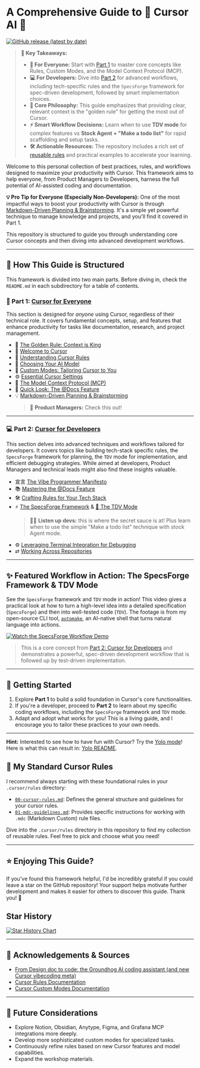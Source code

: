 # A Comprehensive Guide to 🚀 Cursor AI 🚀

[![GitHub release (latest by date)](https://img.shields.io/github/v/release/biokraft/my-cursor-framework)](https://github.com/biokraft/my-cursor-framework/releases/latest)

> **🔑 Key Takeaways:**
>
> - **🎯 For Everyone:** Start with [Part 1](./01-Cursor-for-Everyone/) to master core concepts like Rules, Custom Modes, and the Model Context Protocol (MCP).
> - **💻 For Developers:** Dive into [Part 2](./02-Cursor-for-Developers/) for advanced workflows, including tech-specific rules and the `SpecsForge` framework for spec-driven development, followed by smart implementation choices.
> - **🚀 Core Philosophy:** This guide emphasizes that providing clear, relevant context is the "golden rule" for getting the most out of Cursor.
> - **⚡ Smart Workflow Decisions:** Learn when to use **TDV mode** for complex features vs **Stock Agent + "Make a todo list"** for rapid scaffolding and setup tasks.
> - **🛠️ Actionable Resources:** The repository includes a rich set of [reusable rules](./.cursor/rules/) and practical examples to accelerate your learning.

Welcome to this personal collection of best practices, rules, and workflows designed to maximize your productivity with Cursor. This framework aims to help everyone, from Product Managers to Developers, harness the full potential of AI-assisted coding and documentation.

**💡 Pro Tip for Everyone (Especially Non-Developers):** One of the most impactful ways to boost your productivity with Cursor is through [Markdown-Driven Planning & Brainstorming](./01-Cursor-for-Everyone/08-Markdown-Driven-Planning.md). It's a simple yet powerful technique to manage knowledge and projects, and you'll find it covered in Part 1.

This repository is structured to guide you through understanding core Cursor concepts and then diving into advanced development workflows.

---

## 🎯 How This Guide is Structured

This framework is divided into two main parts. Before diving in, check the `README.md` in each subdirectory for a table of contents.

### 🌟 Part 1: [Cursor for Everyone](./01-Cursor-for-Everyone/README.md)

This section is designed for *anyone* using Cursor, regardless of their technical role. It covers fundamental concepts, setup, and features that enhance productivity for tasks like documentation, research, and project management.

-   📜 [The Golden Rule: Context is King](./01-Cursor-for-Everyone/00-The-Golden-Rule-Context-is-King.md)
-   👋 [Welcome to Cursor](./01-Cursor-for-Everyone/01-Welcome-to-Cursor.md)
-   🧩 [Understanding Cursor Rules](./01-Cursor-for-Everyone/02-Understanding-Cursor-Rules/README.md)
-   🧠 [Choosing Your AI Model](./01-Cursor-for-Everyone/03-Choosing-Your-AI-Model.md)
-   🎨 [Custom Modes: Tailoring Cursor to You](./01-Cursor-for-Everyone/04-Custom-Modes-Tailoring-Cursor-to-You/README.md)
-   ⚙️ [Essential Cursor Settings](./01-Cursor-for-Everyone/05-Essential-Cursor-Settings.md)
-   🔗 [The Model Context Protocol (MCP)](./01-Cursor-for-Everyone/06-The-Model-Context-Protocol-MCP/README.md)
-   👀 [Quick Look: The @Docs Feature](./01-Cursor-for-Everyone/07-Quick-Look-The-Docs-Feature.md)
-   💡 [Markdown-Driven Planning & Brainstorming](./01-Cursor-for-Everyone/08-Markdown-Driven-Planning.md)
    > 💼 **Product Managers:** Check this out!

---

### 💻 Part 2: [Cursor for Developers](./02-Cursor-for-Developers/README.md)

This section delves into advanced techniques and workflows tailored for developers. It covers topics like building tech-stack specific rules, the `SpecsForge` framework for planning, the `TDV` mode for implementation, and efficient debugging strategies. While aimed at developers, Product Managers and technical leads might also find these insights valuable.

-   宣言 [The Vibe Programmer Manifesto](./02-Cursor-for-Developers/00-The-Vibe-Programmer-Manifesto.md)
-   📚 [Mastering the @Docs Feature](./02-Cursor-for-Developers/01-Mastering-the-Docs-Feature.md)
-   🛠️ [Crafting Rules for Your Tech Stack](./02-Cursor-for-Developers/02-Crafting-Rules-for-Your-Tech-Stack/README.md)
-   ⚡ [The SpecsForge Framework](./02-Cursor-for-Developers/03-The-SpecsForge-Framework.md) & [🧪 The TDV Mode](./02-Cursor-for-Developers/03a-Mode-Spotlight-TDV.md)
    > 🧑‍💻 **Listen up devs:** this is where the secret sauce is at! Plus learn when to use the simple "Make a todo list" technique with stock Agent mode.
-   ⚙️ [Leveraging Terminal Integration for Debugging](./02-Cursor-for-Developers/04-Leveraging-Terminal-Integration.md)
-   ⇄ [Working Across Repositories](./02-Cursor-for-Developers/05-Working-Across-Repositories.md)

---

## ✨ Featured Workflow in Action: The SpecsForge Framework & TDV Mode

See the `SpecsForge` framework and `TDV` mode in action! This video gives a practical look at how to turn a high-level idea into a detailed specification (`SpecsForge`) and then into well-tested code (`TDV`). The footage is from my open-source CLI tool, [`automake`](https://github.com/biokraft/auto-make), an AI-native shell that turns natural language into actions.

[![Watch the SpecsForge Workflow Demo](https://img.youtube.com/vi/3mSPPsbOkyU/hqdefault.jpg)](https://youtu.be/3mSPPsbOkyU)

> This is a core concept from [Part 2: Cursor for Developers](./02-Cursor-for-Developers/03-The-SpecsForge-Framework.md) and demonstrates a powerful, spec-driven development workflow that is followed up by test-driven implementation.

---

## 🏁 Getting Started

1.  Explore **Part 1** to build a solid foundation in Cursor's core functionalities.
2.  If you're a developer, proceed to **Part 2** to learn about my specific coding workflows, including the `SpecsForge` framework and `TDV` mode.
3.  Adapt and adopt what works for you! This is a living guide, and I encourage you to tailor these practices to your own needs.

---

**Hint:** Interested to see how to have fun with Cursor? Try the [Yolo mode](./01-Cursor-for-Everyone/04-Custom-Modes-Tailoring-Cursor-to-You/04e-Mode-Spotlight-Yolo.md)! Here is what this can result in: [Yolo README](./Yolo-README.md).

## 📜 My Standard Cursor Rules

I recommend always starting with these foundational rules in your `.cursor/rules` directory:

-   [`00-cursor-rules.md`](./.cursor/rules/00-cursor-rules.md): Defines the general structure and guidelines for your cursor rules.
-   [`01-mdc-guidelines.md`](./.cursor/rules/01-mdc-guidelines.md): Provides specific instructions for working with `.mdc` (Markdown Custom) rule files.

Dive into the `.cursor/rules` directory in this repository to find my collection of reusable rules. Feel free to pick and choose what you need!

---

## ⭐ Enjoying This Guide?

If you've found this framework helpful, I'd be incredibly grateful if you could leave a star on the GitHub repository! Your support helps motivate further development and makes it easier for others to discover this guide. Thank you! 🙏

## Star History

<a href="https://www.star-history.com/#biokraft/my-cursor-framework&Date">
 <picture>
   <source media="(prefers-color-scheme: dark)" srcset="https://api.star-history.com/svg?repos=biokraft/my-cursor-framework&type=Date&theme=dark" />
   <source media="(prefers-color-scheme: light)" srcset="https://api.star-history.com/svg?repos=biokraft/my-cursor-framework&type=Date" />
   <img alt="Star History Chart" src="https://api.star-history.com/svg?repos=biokraft/my-cursor-framework&type=Date" />
 </picture>
</a>

---

## 🙏 Acknowledgements & Sources

-   [From Design doc to code: the Groundhog AI coding assistant (and new Cursor vibecoding meta)](https://ghuntley.com/specs/)
-   [Cursor Rules Documentation](https://docs.cursor.com/context/rules)
-   [Cursor Custom Modes Documentation](https://docs.cursor.com/chat/custom-modes)

---

## 🤔 Future Considerations

-   Explore Notion, Obsidian, Anytype, Figma, and Grafana MCP integrations more deeply.
-   Develop more sophisticated custom modes for specialized tasks.
-   Continuously refine rules based on new Cursor features and model capabilities.
-   Expand the workshop materials.

